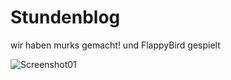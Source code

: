 # Stundenblog

wir haben murks gemacht! und FlappyBird gespielt

![Screenshot01](Dokumente/flappybird.png)
